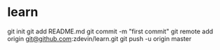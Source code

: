 # learn
git init
git add README.md
git commit -m "first commit"
git remote add origin git@github.com:zdevin/learn.git
git push -u origin master
